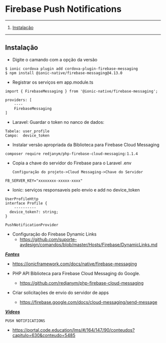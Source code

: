 # Firebase Push Notifications 
*******
 1. [Instalação](#install)

*******
<div id='install'/>

## Instalação<br>

* Digite o camando com a opção da versão
```
$ ionic cordova plugin add cordova-plugin-firebase-messaging
$ npm install @ionic-native/firebase-messaging@4.13.0
```

* Registrar os serviços em app.module.ts
```
import { FirebaseMessaging } from '@ionic-native/firebase-messaging';

providers: [
    ----
    FirebaseMessaging    
]
```

* Laravel: Guardar o token no nanco de dados:
```
Tabela: user_profile
Campo:  device_token

```
* Instalar versão apropriada da Biblioteca para Firebase Cloud Messaging
```
composer require redjanym/php-firebase-cloud-messaging:1.1.4
```
* Copia a chave do servidor do Firebase para o Laravel .env
    
    `Configuração do projeto->Cloud Messaging->Chave do Servidor`
```
FB_SERVER_KEY="xxxxxxxx-xxxxx-xxxx"
```    

* Ionic: serviços responsaveis pelo envio e add no device_token
```
UserProfileHttp
interface Profile {
    ----------
  device_token?: string;
}

PushNotificationProvider
```



* Configuração do Firebase Dynamic Links
    * https://github.com/suporte-avdesign/comandos/blob/master/Hosts/Firebase/DynamicLinks.md

**[*Fontes*](#)**

* https://ionicframework.com/docs/native/firebase-messaging

* PHP API Biblioteca para Firebase Cloud Messaging do Google.
    * https://github.com/redjanym/php-firebase-cloud-messaging

* Criar solicitações de envio do servidor de apps
    * https://firebase.google.com/docs/cloud-messaging/send-message

**[*Videos*](#)**

 `PUSH NOTIFICATIONS`

* https://portal.code.education/lms/#/164/147/90/conteudos?capitulo=630&conteudo=5485